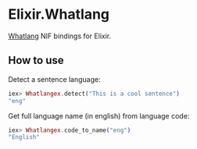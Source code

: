 # Elixir.Whatlang

[Whatlang](https://github.com/greyblake/whatlang-rs) NIF bindings for Elixir.

## How to use

Detect a sentence language:

```elixir
iex> Whatlangex.detect("This is a cool sentence")
"eng"
```

Get full language name (in english) from language code:

```elixir
iex> Whatlangex.code_to_name("eng")
"English"
```
